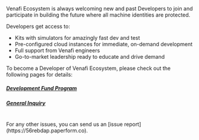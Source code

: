 Venafi Ecosystem is always welcoming new and past Developers to join and participate in building the future where all machine identities are protected. <br>

Developers get access to: <br>

* Kits with simulators for amazingly fast dev and test
* Pre-configured cloud instances for immediate, on-demand development
* Full support from Venafi engineers
* Go-to-market leadership ready to educate and drive demand

To become a Developer of Venafi Ecosystem, please check out the following pages for details:

##### [Development Fund Program](devfund.md)
##### [General Inquiry](general-inquiry.md)

<br>
For any other issues, you can send us an [issue report](https://56rebdap.paperform.co). 